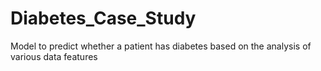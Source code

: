 # Diabetes_Case_Study
Model to predict whether a patient has diabetes based on the analysis of various data features
